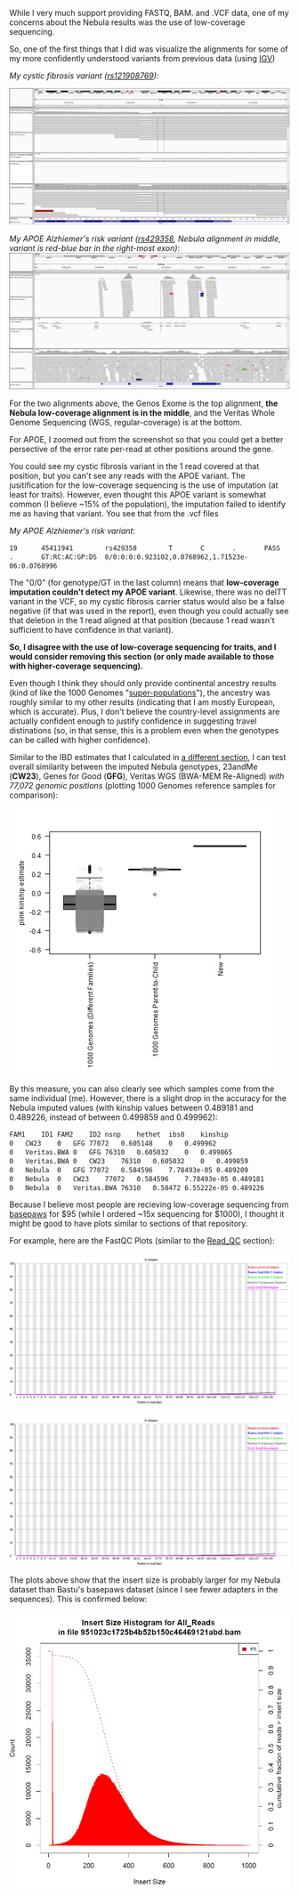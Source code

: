 While I very much support providing FASTQ, BAM. and .VCF data, one of my concerns about the Nebula results was the use of low-coverage sequencing.

So, one of the first things that I did was visualize the alignments for some of my more confidently understood variants from previous data (using [IGV](https://software.broadinstitute.org/software/igv/))

*My cystic fibrosis variant ([rs121908769](https://www.ncbi.nlm.nih.gov/snp/rs121908769#clinical_significance))*:

![CFTR visualization](IGV_CFTR.png "Read with CF variant")

*My APOE Alzhiemer's risk variant ([rs429358](https://www.ncbi.nlm.nih.gov/snp/rs429358), Nebula alignment in middle, variant is red-blue bar in the right-most exon)*:
![APOE visualization](IGV_APOE.png "APOE False Negative")

For the two alignments above, the Genos Exome is the top alignment, **the Nebula low-coverage alignment is in the middle**, and the Veritas Whole Genome Sequencing (WGS, regular-coverage) is at the bottom.

For APOE, I zoomed out from the screenshot so that you could get a better persective of the error rate per-read at other positions around the gene.

You could see my cystic fibrosis variant in the 1 read covered at that position, but you can't see any reads with the APOE variant.  The jusitification for the low-coverage sequencing is the use of imputation (at least for traits).  However, even thought this APOE variant is somewhat common (I believe ~15% of the population), the imputation failed to identify me as having that variant.  You see that from the .vcf files

*My APOE Alzhiemer's risk variant*:

```
19      45411941        rs429358        T       C       .       PASS    .       GT:RC:AC:GP:DS  0/0:0:0:0.923102,0.0768962,1.71523e-06:0.0768996
```

The "0/0" (for genotype/GT in the last column) means that **low-coverage imputation couldn't detect my APOE variant**.  Likewise, there was no delTT variant in the VCF, so my cystic fibrosis carrier status would also be a false negative (if that was used in the report), even though you could actually see that deletion in the 1 read aligned at that position (because 1 read wasn't sufficient to have confidence in that variant).

**So, I  disagree with the use of low-coverage sequencing for traits, and I would consider removing this section (or only made available to those with higher-coverage sequencing).**

Even though I think they should only provide continental ancestry results (kind of like the 1000 Genomes "[super-populations](http://www.internationalgenome.org/category/population/)"), the ancestry was roughly similar to my other results (indicating that I am mostly European, which is accurate).  Plus, I don't believe the country-level assignments are actually confident enough to justify confidence in suggesting travel distinations (so, in that sense, this is a problem even when the genotypes can be called with higher confidence).

Similar to the IBD estimates that I calculated in [a different section](https://github.com/cwarden45/DTC_Scripts/tree/master/Helix_Mayo_GeneGuide/IBD_Genetic_Distance), I can test overall similarity between the imputed Nebula genotypes, 23andMe (**CW23**), Genes for Good (**GFG**), Veritas WGS (BWA-MEM Re-Aligned) *with 77,072 genomic positions* (plotting 1000 Genomes reference samples for comparison):

![Genetic Distance](plink_kinship_2-SNP-chip_plus_2-SNP-chip_plus_Veritas_plus_Nebula.png	 "IBD/KING Genetic Distance")

By this measure, you can also clearly see which samples come from the same individual (me).  However, there is a slight drop in the accuracy for the Nebula imputed values (with kinship values between 0.489181 and 0.489226, instead of between 0.499859 and 0.499962):

```
FAM1	ID1	FAM2	ID2	nsnp	hethet	ibs0	kinship
0	CW23	0	GFG	77072	0.605148	0	0.499962
0	Veritas.BWA	0	GFG	76310	0.605032	0	0.499865
0	Veritas.BWA	0	CW23	76310	0.605032	0	0.499859
0	Nebula	0	GFG	77072	0.584596	7.78493e-05	0.489209
0	Nebula	0	CW23	77072	0.584596	7.78493e-05	0.489181
0	Nebula	0	Veritas.BWA	76310	0.58472	6.55222e-05	0.489226
```

Because I believe most people are recieving low-coverage sequencing from [basepaws](https://github.com/cwarden45/Bastu_Cat_Genome) for $95 (while I ordered ~15x sequencing for $1000), I thought it might be good to have plots similar to sections of that repository.

For example, here are the FastQC Plots (similar to the [Read_QC](https://github.com/cwarden45/Bastu_Cat_Genome/blob/master/Basepaws_Notes/Read_QC/README.md) section):

![R1 adapter content](FastQC_adapter_content_R1.png "R1 adapter content")

![R2 adapter content](FastQC_adapter_content_R2.png "R2 adapter content")

The plots above show that the insert size is probably larger for my Nebula dataset than Bastu's basepaws dataset (since I see fewer adapters in the sequences).  This is confirmed below:

![Insert Size Distribution](picard_insert_size.PNG "Insert Size Distribution")
